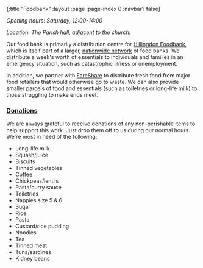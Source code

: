 {:title "Foodbank"
 :layout :page
 :page-index 0
 :navbar? false}

*Opening hours: Saturday, 12:00-14:00*

*Location: The Parish hall, adjacent to the church.*

Our food bank is primarily a distribution centre for [Hillingdon Foodbank](https://hillingdon.foodbank.org.uk/), which is itself part of a larger, [nationwide network](https://www.trusselltrust.org/) of food banks. We distribute a week's worth of essentials to individuals and families in an emergency situation, such as catastrophic illness or unemployment.

In addition, we partner with [FareShare](https://fareshare.org.uk/) to distribute fresh food from major food retailers that would otherwise go to waste. We can also provide smaller parcels of food and essentials (such as toiletries or long-life milk) to those struggling to make ends meet.

### [Donations](#donations)

We are always grateful to receive donations of any non-perishable items to help support this work. Just drop them off to us during our normal hours. We're most in need of the following:

 * Long-life milk
 * Squash/juice
 * Biscuits
 * Tinned vegetables
 * Coffee
 * Chickpeas/lentils
 * Pasta/curry sauce
 * Toiletries
 * Nappies size 5 & 6
 * Sugar
 * Rice
 * Pasta
 * Custard/rice pudding
 * Noodles
 * Tea
 * Tinned meat
 * Tuna/sardines
 * Kidney beans
